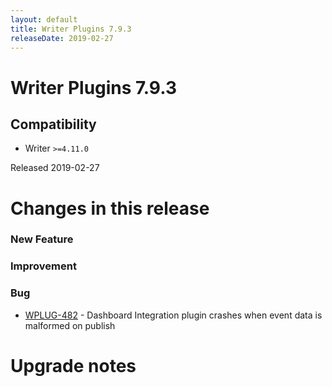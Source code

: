 ```yaml
---
layout: default
title: Writer Plugins 7.9.3
releaseDate: 2019-02-27
---
```

<div class="jumbotron">
    <h1>Writer Plugins 7.9.3</h1>    
    <h2>Compatibility</h2>
    <ul>
        <li>Writer <code>>=4.11.0</code></li>
    </ul>
</div>

Released 2019-02-27

 

# Changes in this release  


### New Feature 



### Improvement 



### Bug 

 * [WPLUG-482](https://jira.infomaker.se/browse/WPLUG-482) - Dashboard Integration plugin crashes when event data is malformed on publish 




# Upgrade notes  
           

